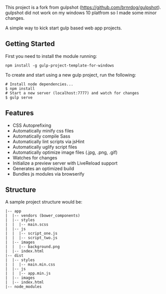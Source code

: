 This project is a fork from gulpshot (https://github.com/brnrdog/gulpshot). gulpshot did not work on my windows 10 platfrom so I made some minor changes.

A simple way to kick start gulp based web app projects. 

## Getting Started

First you need to install the module running:

```shell
npm install -g gulp-project-template-for-windows
```

To create and start using a new gulp project, run the following:

```shell
# Install node dependencies...
$ npm install
# Start a new server (localhost:7777) and watch for changes
$ gulp serve
``` 


## Features

- CSS Autoprefixing
- Automatically minify css files
- Automatically compile Sass
- Automatically lint scripts via jsHint
- Automatically uglify script files
- Automatically optimize image files (.jpg, .png, .gif)
- Watches for changes
- Initialize a preview server with LiveReload support
- Generates an optimized build
- Bundles js modules via browserify

## Structure

A sample project structure would be:

```
|-- app
|  |-- vendors (bower_components)
|  |-- styles
|  |  |-- main.scss
|  |-- js
|  |  |-- script_one.js
|  |  |-- script_two.js
|  |-- images
|  |  |-- background.png
|  |-- index.html
|-- dist
|  |-- styles
|  |  |-- main.min.css
|  |-- js
|  |  |-- app.min.js
|  |-- images
|  |-- index.html
|-- node_modules
```
